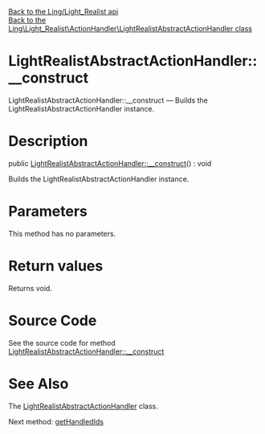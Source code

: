 [Back to the Ling/Light_Realist api](https://github.com/lingtalfi/Light_Realist/blob/master/doc/api/Ling/Light_Realist.md)<br>
[Back to the Ling\Light_Realist\ActionHandler\LightRealistAbstractActionHandler class](https://github.com/lingtalfi/Light_Realist/blob/master/doc/api/Ling/Light_Realist/ActionHandler/LightRealistAbstractActionHandler.md)


LightRealistAbstractActionHandler::__construct
================



LightRealistAbstractActionHandler::__construct — Builds the LightRealistAbstractActionHandler instance.




Description
================


public [LightRealistAbstractActionHandler::__construct](https://github.com/lingtalfi/Light_Realist/blob/master/doc/api/Ling/Light_Realist/ActionHandler/LightRealistAbstractActionHandler/__construct.md)() : void




Builds the LightRealistAbstractActionHandler instance.




Parameters
================

This method has no parameters.


Return values
================

Returns void.








Source Code
===========
See the source code for method [LightRealistAbstractActionHandler::__construct](https://github.com/lingtalfi/Light_Realist/blob/master/ActionHandler/LightRealistAbstractActionHandler.php#L24-L27)


See Also
================

The [LightRealistAbstractActionHandler](https://github.com/lingtalfi/Light_Realist/blob/master/doc/api/Ling/Light_Realist/ActionHandler/LightRealistAbstractActionHandler.md) class.

Next method: [getHandledIds](https://github.com/lingtalfi/Light_Realist/blob/master/doc/api/Ling/Light_Realist/ActionHandler/LightRealistAbstractActionHandler/getHandledIds.md)<br>


